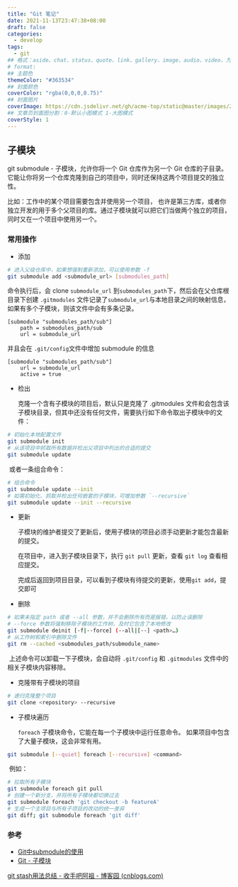 ```yaml
---
title: "Git 笔记"
date: 2021-11-13T23:47:38+08:00
draft: false
categories: 
  - develop
tags: 
  - git
## 格式：aside、chat、status、quote、link、gallery、image、audio、video，为空则代表标准格式
# format: 
## 主题色
themeColor: "#363534"
## 封面颜色
coverColor: "rgba(0,0,0,0.75)"
## 封面图片
coverImage: https://cdn.jsdelivr.net/gh/acme-top/static@master/images/2021/11/20211113234817-git.png
## 文章页封面图分割：0-默认小图模式 1-大图模式
coverStyle: 1
---
```


## 子模块

git submodule - 子模块，允许你将一个 Git 仓库作为另一个 Git 仓库的子目录。 它能让你将另一个仓库克隆到自己的项目中，同时还保持这两个项目提交的独立性。

比如：工作中的某个项目需要包含并使用另一个项目， 也许是第三方库，或者你独立开发的用于多个父项目的库。通过子模块就可以把它们当做两个独立的项目，同时又在一个项目中使用另一个。

### 常用操作



- 添加

```bash
# 进入父级仓库中，如果想强制重新添加，可以使用参数 -f
git submodule add <submodule_url> [submodules_path]
```

命令执行后，会 clone `submodule_url` 到`submodules_path`下，然后会在父仓库根目录下创建 `.gitmodules` 文件记录了`submodule_url`与本地目录之间的映射信息，如果有多个子模块，则该文件中会有多条记录。

```config
[submodule "submodules_path/sub"]
	path = submodules_path/sub
	url = submodule_url
```

并且会在 `.git/config`文件中增加 submodule 的信息

```config
[submodule "submodules_path/sub"]
	url = submodule_url
	active = true
```

- 检出

    克隆一个含有子模块的项目后，默认只是克隆了 .gitmodules  文件和会包含该子模块目录，但其中还没有任何文件，需要执行如下命令取出子模块中的文件：

```bash
# 初始化本地配置文件
git submodule init
# 从该项目中抓取所有数据并检出父项目中列出的合适的提交
git submodule update
```

​		或者一条组合命令：

```bash
# 组合命令
git submodule update --init
# 如需初始化、抓取并检出任何嵌套的子模块，可增加参数 `--recursive`
git submodule update --init --recursive
```

- 更新

    子模块的维护者提交了更新后，使用子模块的项目必须手动更新才能包含最新的提交。

    在项目中，进入到子模块目录下，执行 `git pull` 更新，查看 `git log` 查看相应提交。

    完成后返回到项目目录，可以看到子模块有待提交的更新，使用`git add`，提交即可

- 删除

```bash
# 如果未指定 path 或者 --all 参数，并不会删除所有而是报错，以防止误删除
# --force 参数将强制移除子模块的工作树，及时它包含了本地修改
git submodule deinit [-f|--force] (--all|[--] <path>…)
# 从工作树和索引中删除文件
git rm --cached <submodules_path/submodule_name>
```

​		上述命令可以卸载一下子模块，会自动将 `.git/config` 和 `.gitmodules` 文件中的相关子模块内容移除。

- 克隆带有子模块的项目

```bash
# 递归克隆整个项目
git clone <repository> --recursive
```

- 子模块遍历

    `foreach` 子模块命令，它能在每一个子模块中运行任意命令。 如果项目中包含了大量子模块，这会非常有用。

```bash
git submodule [--quiet] foreach [--recursive] <command>
```

​		例如：

```bash
# 拉取所有子模块
git submodule foreach git pull
# 创建一个新分支，并将所有子模块都切换过去
git submodule foreach 'git checkout -b featureA'
# 生成一个主项目与所有子项目的改动的统一差异
git diff; git submodule foreach 'git diff'
```

### 参考

- [Git中submodule的使用](https://zhuanlan.zhihu.com/p/87053283)
- [Git - 子模块](https://git-scm.com/book/zh/v2/Git-工具-子模块)

[git stash用法总结 - 收手吧阿祖 - 博客园 (cnblogs.com)](https://www.cnblogs.com/zublogs/p/16089455.html)
